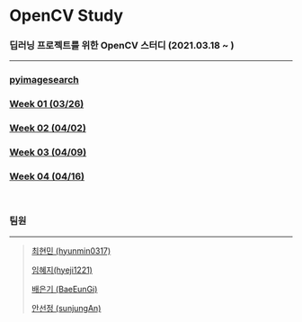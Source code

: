 # OpenCV Study
### 딥러닝 프로젝트를 위한 OpenCV 스터디 (2021.03.18 ~ )

---

### [pyimagesearch](https://www.pyimagesearch.com/)

### [Week 01 (03/26)](https://github.com/hyunmin0317/OpenCV_Study/blob/master/week01/week01.md)

### [Week 02 (04/02)](https://github.com/hyunmin0317/OpenCV_Study/blob/master/week02/week02.md)

### [Week 03 (04/09)](https://github.com/hyunmin0317/OpenCV_Study/blob/master/week03/week03.md)

### [Week 04 (04/16)](https://github.com/hyunmin0317/OpenCV_Study/blob/master/week04/week04.md)

<br>

### 팀원

---

> [최현민 (hyunmin0317)](https://github.com/hyunmin0317?tab=repositories)
>
> [임혜지(hyeji1221)](https://github.com/hyeji1221)
>
> [배은기 (BaeEunGi)](https://github.com/BaeEunGi)
>
> [안선정 (sunjungAn)](https://github.com/sunjungAn)
